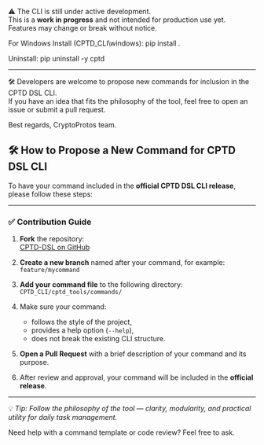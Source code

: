 ⚠️ The CLI is still under active development.  
This is a **work in progress** and not intended for production use yet.  
Features may change or break without notice.


For Windows
Install (CPTD_CLI\windows\): 
pip install .

Uninstall:
pip uninstall -y cptd


------------------

🛠️ Developers are welcome to propose new commands for inclusion in the CPTD DSL CLI.  
If you have an idea that fits the philosophy of the tool, feel free to open an issue or submit a pull request.

Best regards, CryptoProtos team.

## 🛠️ How to Propose a New Command for CPTD DSL CLI

To have your command included in the **official CPTD DSL CLI release**, please follow these steps:

---

### ✅ Contribution Guide

1. **Fork** the repository:  
   [CPTD-DSL on GitHub](https://github.com/asbjornrasen/cptd-dsl)

2. **Create a new branch** named after your command, for example:  
   `feature/mycommand`

3. **Add your command file** to the following directory:  
   `CPTD_CLI/cptd_tools/commands/`

4. Make sure your command:
   - follows the style of the project,
   - provides a help option (`--help`),
   - does not break the existing CLI structure.

5. **Open a Pull Request** with a brief description of your command and its purpose.

6. After review and approval, your command will be included in the **official release**.

---

💡 *Tip: Follow the philosophy of the tool — clarity, modularity, and practical utility for daily task management.*

Need help with a command template or code review? Feel free to ask.
